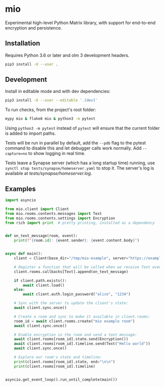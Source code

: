 # mio

Experimental high-level Python Matrix library, with support for end-to-end 
encryption and persistence.

## Installation

Requires Python 3.6 or later and olm 3 development headers.

```sh
pip3 install -U --user .
```

## Development

Install in editable mode and with dev dependencies:

```sh
pip3 install -U --user --editable '.[dev]'
```

To run checks, from the project's root folder:

```sh
mypy mio & flake8 mio & python3 -m pytest
```

Using `python3 -m pytest` instead of `pytest` will ensure that the current
folder is added to import paths.

Tests will be run in parallel by default, add the `--pdb` flag to the pytest
command to disable this and let debugger calls work normally.
Add `--capture=no` to show logging in real time.

Tests leave a Synapse server (which has a long startup time) running,
use `synctl stop tests/synapse/homeserver.yaml` to stop it.
The server's log is available at *tests/synapse/homeserver.log*.


## Examples

```py
import asyncio

from mio.client import Client
from mio.rooms.contents.messages import Text
from mio.rooms.contents.settings import Encryption
from rich import print  # pretty printing, installed as a dependency


def on_text_message(room, event):
    print(f"{room.id}: {event.sender}: {event.content.body}")


async def main():
    client = Client(base_dir="/tmp/mio-example", server="https://example.org")

    # Register a function that will be called when we receive Text events:
    client.rooms.callbacks[Text].append(on_text_message)

    if client.path.exists():
        await client.load()
    else:
        await client.auth.login_password("alice", "1234")

    # Sync with the server to update the client's state:
    await client.sync.once()

    # Create a room and sync to make it available in client.rooms:
    room_id = await client.rooms.create("mio example room")
    await client.sync.once()

    # Enable encryption in the room and send a text message:
    await client.rooms[room_id].state.send(Encryption())
    await client.rooms[room_id].timeline.send(Text("Hello world"))
    await client.sync.once()

    # Explore our room's state and timeline:
    print(client.rooms[room_id].state, end="\n\n")
    print(client.rooms[room_id].timeline)


asyncio.get_event_loop().run_until_complete(main())
```
